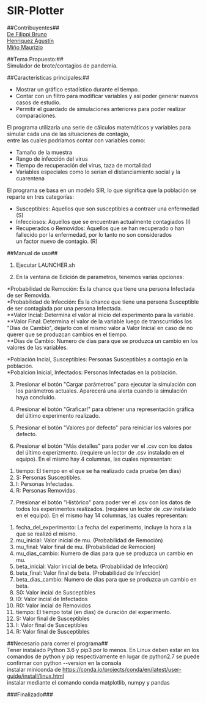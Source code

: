 # SIR-Plotter  
  
##Contribuyentes##  
[De Filippi Bruno](https://github.com/bdefilippi)  
[Henriquez Agustín](https://github.com/AgustinHenriquez)  
[Miño Maurizio](https://github.com/MaurizioMi)  
  
##Tema Propuesto:##  
Simulador de brote/contagios de pandemia.  
  
##Características principales:##  
+ Mostrar un gráfico estadístico durante el tiempo.  
+ Contar con un filtro para modificar variables y así poder generar nuevos casos de estudio.  
+ Permitir el guardado de simulaciones anteriores para poder realizar comparaciones.  
  
El programa utilizaría una serie de cálculos matemáticos y variables para simular cada una de las situaciones de contagio,  
entre las cuales podríamos contar con variables como:  
+ Tamaño de la muestra  
+ Rango de infección del virus  
+ Tiempo de recuperación del virus, taza de mortalidad  
+ Variables especiales como lo serían el distanciamiento social y la cuarentena  
  
El programa se basa en un modelo SIR, lo que significa que la población se reparte en tres categorías:  
+ Susceptibles: Aquellos que son susceptibles a contraer una enfermedad (S)  
+ Infecciosos: Aquellos que se encuentran actualmente contagiados (I)  
+ Recuperados o Removidos: Aquellos que se han recuperado o han fallecido por la enfermedad, por lo tanto no son considerados  
un factor nuevo de contagio. (R)  
  
##Manual de uso##  
  
1) Ejecutar LAUNCHER.sh  
  
2) En la ventana de Edición de parametros, tenemos varias opciones:  
  
*Probabilidad de Remoción: Es la chance que tiene una persona Infectada de ser Removida.  
*Probabilidad de Infección: Es la chance que tiene una persona Susceptible de ser contagiada por una persona Infectada.  
  **Valor Incial: Determina el valor al inicio del experimento para la variable.  
  **Valor Final: Determina el valor de la variable luego de transcurridos los "Dias de Cambio", dejarlo con el mismo valor a Valor Inicial en caso de no querer que se produzcan cambios en el tiempo.  
  **Dias de Cambio: Numero de dias para que se produzca un cambio en los valores de las variables.  
  
*Población Incial, Susceptibles: Personas Susceptibles a contagio en la población.  
*Pobalcion Inicial, Infectados: Personas Infectadas en la población.  
  
3) Presionar el botón "Cargar parámetros" para ejecutar la simulación con los parámetros actuales. Aparecerá una alerta cuando la simulación haya concluído.  
  
4) Presionar el botón "Graficar!" para obtener una representación gráfica del último experimento realizado.  
  
5) Presionar el botón "Valores por defecto" para reiniciar los valores por defecto.  
  
6) Presionar el botón "Más detalles" para poder ver el .csv con los datos del último experizmento. (requiere un lector de .csv instalado en el equipo). En el mismo hay 4 columnas, las cuales representan:  
  1. tiempo: El tiempo en el que se ha realizado cada prueba (en días)  
  2. S: Personas Susceptibles.  
  3. I: Personas Infectadas.  
  4. R: Personas Removidas.  
    
7) Presionar el botón "Histórico" para poder ver el .csv con los datos de todos los experimentos realizados. (requiere un lector de .csv instalado en el equipo). En el mismo hay 14 columnas, las cuales representan:  
  1. fecha_del_experimento: La fecha del experimento, incluye la hora a la que se realizó el mismo.  
  2. mu_inicial: Valor inicial de mu. (Probabilidad de Remoción)  
  3. mu_final: Valor final de mu. (Probabilidad de Remoción)  
  4. mu_dias_cambio: Numero de dias para que se produzca un cambio en mu.  
  5. beta_inicial: Valor inicial de beta. (Probabilidad de Infección)  
  6. beta_final:	Valor final de beta. (Probabilidad de Infección)  
  7. beta_dias_cambio: Numero de dias para que se produzca un cambio en beta.  
  8. S0: Valor incial de Susceptibles  
  9. I0: Valor incial de Infectados  
  10. R0: Valor incial de Removidos  
  11. tiempo: El tiempo total (en días) de duración del experimento.    
  12. S: Valor final de Susceptibles  
  13. I: Valor final de Susceptibles  
  14. R: Valor final de Susceptibles  
    
##Necesario para correr el programa##  
Tener instalado Python 3.6 y pip3 por lo menos. En Linux deben estar en los comandos de python y pip respectivamente en lugar de python2.7 se puede confirmar con python --version en la consola  
instalar miniconda de https://conda.io/projects/conda/en/latest/user-guide/install/linux.html  
instalar mediante el comando conda matplotlib, numpy y pandas  

###Finalizado###  
